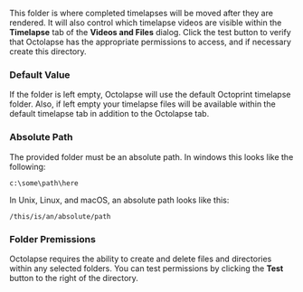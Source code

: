 This folder is where completed timelapses will be moved after they are rendered.  It will also control which timelapse videos are visible within the **Timelapse** tab of the **Videos and Files** dialog.  Click the test button to verify that Octolapse has the appropriate permissions to access, and if necessary create this directory.

### Default Value
If the folder is left empty, Octolapse will use the default Octoprint timelapse folder.  Also, if left empty your timelapse files will be available within the default timelapse tab in addition to the Octolapse tab.


### Absolute Path
The provided folder must be an absolute path.  In windows this looks like the following:

```
c:\some\path\here
```

In Unix, Linux, and macOS, an absolute path looks like this:
```
/this/is/an/absolute/path
```

### Folder Premissions
Octolapse requires the ability to create and delete files and directories within any selected folders.  You can test permissions by clicking the **Test** button to the right of the directory.
